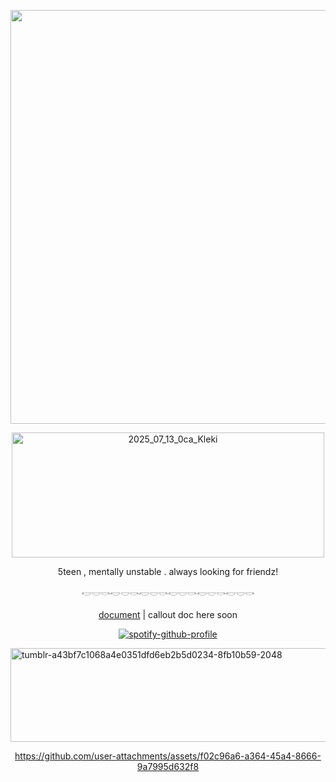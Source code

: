 <p align="center">
<img width="2048" height="662" alt="tumblr_15e80c01eb4e966f57e6ac9139f66096_7ea64310_2048" src="https://github.com/user-attachments/assets/a77f5fb8-9bea-48da-8484-563ff3fa3018" />
<p>
<p align="center">
<img width="500" height="200" alt="2025_07_13_0ca_Kleki" src="https://github.com/user-attachments/assets/94ab0396-41e3-44c4-8a6e-40043f6b7509" />
</p>

<p align="center">
5teen , mentally unstable . always looking for friendz!
</p>

<p align="center">
𓎢𓎟𓎡𓎢𓎟𓎡𓎢𓎟𓎡𓎢𓎟𓎡𓎢𓎟𓎡𓎢𓎟𓎡
</p>

<div align="center">

[document](https://docs.google.com/document/d/1NgYCX5UlTtO7aHJYPlTGqArkH2bRa4OdBxFmm2wCYfY/edit?usp=sharing) | callout doc here soon

</div>

<div align="center"
 
 [![spotify-github-profile](https://spotify-github-profile.kittinanx.com/api/view?uid=31tleqegpb4lhcogzq6e3rwkleiq&cover_image=true&theme=novatorem&show_offline=false&background_color=ffffff&interchange=false&bar_color=f5c7e6&bar_color_cover=false)](https://spotify-github-profile.kittinanx.com/api/view?uid=31tleqegpb4lhcogzq6e3rwkleiq&redirect=true)

 </div>

<img width="1500" height="150" alt="tumblr-a43bf7c1068a4e0351dfd6eb2b5d0234-8fb10b59-2048" src="https://github.com/user-attachments/assets/da1eba0e-05f2-4417-9b7b-e72c115aee5c" />


<div align="center">

https://github.com/user-attachments/assets/f02c96a6-a364-45a4-8666-9a7995d632f8

